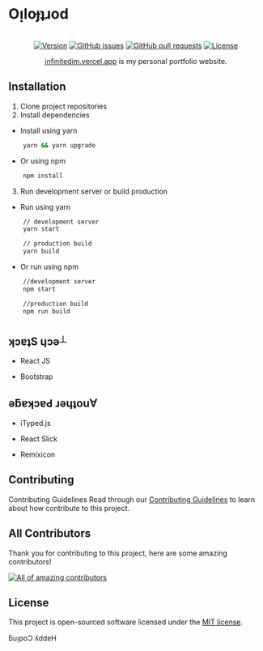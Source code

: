 # Oᴉloɟʇɹod

<p align="center">
<br>
    <a href="https://img.shields.io/github/package-json/v/infinitedim/portfolio"><img src="https://img.shields.io/github/package-json/v/infinitedim/portfolio" alt="Version"></a>
    <a href="https://github.com/infinitedim/infinitedim.my.id/issues"><img src="https://img.shields.io/github/issues/infinitedim/portfolio" alt="GitHub issues"></a>
    <a href="https://github.com/infinitedim/portfolio/pulls"><img alt="GitHub pull requests" src="https://img.shields.io/github/issues-pr/infinitedim/portfolio"></a>
    <a href="https://github.com/infinitedim/portfolio/blob/main/LICENSE"><img src="https://img.shields.io/github/license/infinitedim/portfolio" alt="License"></a>
</p>
<p align="center">
<a href="https://infinitedim.vercel.app">infinitedim.vercel.app</a> is my personal portfolio website.
</p>

## Installation

1. Clone project repositories
2. Install dependencies

- Install using yarn

```bash
    yarn && yarn upgrade
```

- Or using npm

```bash
    npm install
```

3. Run development server or build production

- Run using yarn

```bash
    // development server
    yarn start

    // production build
    yarn build
```

- Or run using npm

```bash
    //development server
    npm start

    //production build
    npm run build

```

#

## ʞɔɐʇS ɥɔǝ┴

- <p>React JS</p>
- <p>Bootstrap</p>

## ǝƃɐʞɔɐԀ ɹǝɥʇou∀

- <p>iTyped.js</p>
- <p>React Slick</p>
- <p> Remixicon </p>


## Contributing

Contributing Guidelines
Read through our <a href="https://github.com/infinitedim/portfolio/blob/main/CONTRIBUTING.md">Contributing Guidelines</a> to learn about how contribute to this project.

## All Contributors

Thank you for contributing to this project, here are some amazing contributors!

<a href="https://github.com/infinitedim/portfolio/graphs/contributors"><img src="https://contrib.rocks/image?repo=infinitedim/portfolio" alt="All of amazing contributors"></a>

## License

This project is open-sourced software licensed under the [MIT license](https://opensource.org/licenses/MIT).

ƃuᴉpoƆ ʎddɐH

